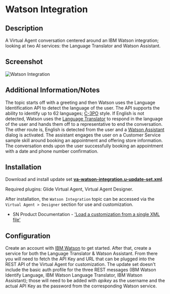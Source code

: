 # Watson Integration

## Description

A Virtual Agent conversation centered around an IBM Watson integration; looking at two AI services: the Language Translator and Watson Assistant.

## Screenshot

![Watson Integration](https://raw.githubusercontent.com/platform-experience/virtual-agent-library/master/src/va-watson-integration/images/va-watson-integration.png)

## Additional Information/Notes

The topic starts off with a greeting and then Watson uses the Language Identification API to detect the language of the user. The API supports the ability to identify up to 62 languages; [C-3PO](https://en.wikipedia.org/wiki/C-3PO) style. If English is not detected, Watson uses the [Language Translator](https://www.ibm.com/watson/services/language-translator/) to respond in the language of the user and hands them off to a representative to end the conversation. The other route is, English is detected from the user and a [Watson Assistant](https://www.ibm.com/cloud/watson-assistant/) dialog is activated. The assistant engages the user on a Customer Service sample skill around booking an appointment and offering store information. The conversation ends upon the user successfully booking an appointment with a date and phone number confirmation.

## Installation

Download and install update set **[va-watson-integration.u-update-set.xml](https://github.com/platform-experience/virtual-agent-library/blob/master/src/va-watson-integration/va-watson-integration.u-update-set.xml)**.

Required plugins: Glide Virtual Agent, Virtual Agent Designer.

After installation, the `Watson Integration` topic can be accessed via the `Virtual Agent > Designer` section for use and customization.

- SN Product Documentation - ['Load a customization from a single XML file'](https://docs.servicenow.com/bundle/kingston-application-development/page/build/system-update-sets/task/t_SaveAnUpdateSetAsAnXMLFile.html)

## Configuration

Create an account with [IBM Watson](https://www.ibm.com/watson) to get started. After that, create a service for both the Language Translator & Watson Assistant. From there you will need to fetch the API Key and URL that can be plugged into the REST API of the Virtual Agent for customization. The update set doesn't include the basic auth profile for the three REST messages (IBM Watson Identify Language, IBM Watson Language Translator, IBM Watson Assistant); those will need to be added with _apikey_ as the username and the actual API Key as the password from the corresponding Watson service.
